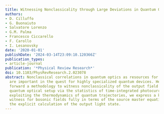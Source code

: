 ```yaml
---
title: Witnessing Nonclassicality through Large Deviations in Quantum Optics
authors:
- D. Cilluffo
- G. Buonaiuto
- Salvatore Lorenzo
- G.M. Palma
- Francesco Ciccarello
- F. Carollo
- I. Lesanovsky
date: '2020-01-01'
publishDate: '2024-03-14T23:09:10.120366Z'
publication_types:
- article-journal
publication: '*Physical Review Research*'
doi: 10.1103/PhysRevResearch.2.023078
abstract: Nonclassical correlations in quantum optics as resources for quantum computation
  are important in the quest for highly specialized quantum devices. Here, we put
  forward a methodology to witness nonclassicality of the output field from a generic
  quantum optical setup via the statistics of time-integrated photocurrents. Specifically,
  exploiting the thermodynamics of quantum trajectories, we express a known nonclassicality
  witness for bosonic fields fully in terms of the source master equation, thus bypassing
  the explicit calculation of the output light state.
---
```

